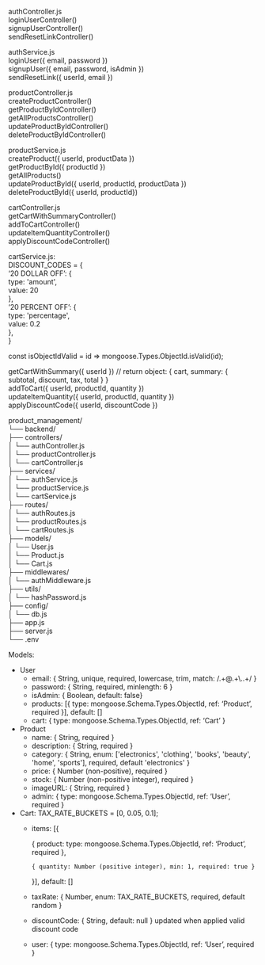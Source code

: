 authController.js  
loginUserController()  
signupUserController()  
sendResetLinkController()

authService.js  
loginUser({ email, password })  
signupUser({ email, password, isAdmin })  
sendResetLink({ userId, email })

productController.js  
createProductController()  
getProductByIdController()  
getAllProductsController()  
updateProductByIdController()  
deleteProductByIdController()

productService.js  
createProduct({ userId, productData })  
getProductById({ productId })  
getAllProducts()  
updateProductById({ userId, productId, productData })  
deleteProductById({ userId, productId})

cartController.js  
getCartWithSummaryController()  
addToCartController()  
updateItemQuantityController()  
applyDiscountCodeController()

cartService.js:  
DISCOUNT\_CODES \= {  
  ‘20 DOLLAR OFF’: {  
    type: 'amount',  
    value: 20  
  },  
  ‘20 PERCENT OFF’: {  
    type: 'percentage',  
    value: 0.2  
  },  
}

const isObjectIdValid \= id \=\> mongoose.Types.ObjectId.isValid(id);

getCartWithSummary({ userId })  // return object: { cart, summary: { subtotal, discount, tax, total } }  
addToCart({ userId, productId, quantity })  
updateItemQuantity({ userId, productId, quantity })  
applyDiscountCode({ userId, discountCode })

product\_management/  
└── backend/  
    ├── controllers/  
    │   └── authController.js  
    │   └── productController.js  
    │   └── cartController.js  
    ├── services/  
    │   └── authService.js  
    │   └── productService.js  
    │   └── cartService.js  
    ├── routes/  
    │   └── authRoutes.js  
    │   └── productRoutes.js  
    │   └── cartRoutes.js  
    ├── models/  
    │   └── User.js  
    │   └── Product.js  
    │   └── Cart.js  
    ├── middlewares/  
    │   └── authMiddleware.js  
    ├── utils/  
    │   └── hashPassword.js  
    ├── config/  
    │   └── db.js  
    ├── app.js  
    ├── server.js  
    └── .env  

Models: 

* User  
  * email: { String, unique, required, lowercase, trim, match: /.+@.+\\..+/ }  
  * password: { String, required, minlength: 6 }  
  * isAdmin: { Boolean, default: false}  
  * products: \[{ type: mongoose.Schema.Types.ObjectId, ref: ‘Product’, required }\], default: \[\]  
  * cart: { type: mongoose.Schema.Types.ObjectId, ref: ‘Cart’ }  
* Product  
  * name: { String, required }  
  * description: { String, required }  
  * category: { String, enum: \['electronics', 'clothing', 'books', 'beauty', 'home', 'sports'\], required, default 'electronics' }  
  * price: { Number (non-positive), required }  
  * stock: { Number (non-positive integer), required }  
  * imageURL: { String, required }  
  * admin: { type: mongoose.Schema.Types.ObjectId, ref: ‘User’, required }  
* Cart: TAX\_RATE\_BUCKETS \= \[0, 0.05, 0.1\];  
  * items: \[{ 

    { product: type: mongoose.Schema.Types.ObjectId, ref: ‘Product’, required },

    	{ quantity: Number (positive integer), min: 1, required: true }

    }\], default: \[\]

  * taxRate: { Number, enum: TAX\_RATE\_BUCKETS, required, default random }  
  * discountCode: { String, default: null } updated when applied valid discount code  
  * user: { type: mongoose.Schema.Types.ObjectId, ref: ‘User’, required }

